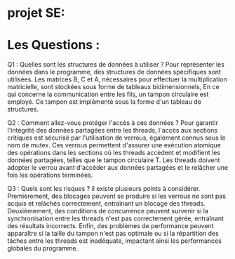# projet SE:
# Les Questions :
  
Q1 : Quelles sont les structures de données à utiliser ?
Pour représenter les données dans le programme, des structures de données spécifiques sont utilisées. Les matrices B, C et A, nécessaires pour effectuer la multiplication matricielle, sont stockées sous forme de tableaux bidimensionnels, En ce qui concerne la communication entre les fils, un tampon circulaire est employé. Ce tampon est implémenté sous la forme d'un tableau de structures.

Q2 : Comment allez-vous protéger l'accès à ces données ?
Pour garantir l'intégrité des données partagées entre les threads, l'accès aux sections critiques est sécurisé par l'utilisation de verrous, également connus sous le nom de mutex. Ces verrous permettent d'assurer une exécution atomique des opérations dans les sections où les threads accèdent et modifient les données partagées, telles que le tampon circulaire T. Les threads doivent adopter le verrou avant d'accéder aux données partagées et le relâcher une fois les opérations terminées.

Q3 : Quels sont les risques ?
il existe plusieurs points à considérer. Premièrement, des blocages peuvent se produire si les verrous ne sont pas acquis et relâchés correctement, entraînant un blocage des threads. Deuxièmement, des conditions de concurrence peuvent survenir si la synchronisation entre les threads n'est pas correctement gérée, entraînant des résultats incorrects. Enfin, des problèmes de performance peuvent apparaître si la taille du tampon n'est pas optimale ou si la répartition des tâches entre les threads est inadéquate, impactant ainsi les performances globales du programme.

